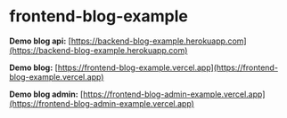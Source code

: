 # frontend-blog-example

**Demo blog api:** [https://backend-blog-example.herokuapp.com](https://backend-blog-example.herokuapp.com)

**Demo blog:** [https://frontend-blog-example.vercel.app](https://frontend-blog-example.vercel.app)

**Demo blog admin:** [https://frontend-blog-admin-example.vercel.app](https://frontend-blog-admin-example.vercel.app)
